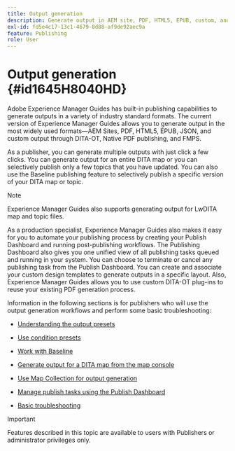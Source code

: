 ```yaml
---
title: Output generation
description: Generate output in AEM site, PDF, HTML5, EPUB, custom, and JSON through DITA-OT plug-ins, Native PDF publishing, and FMPS in AEM Guides.
exl-id: fd5e4c17-13c1-4679-8d88-af9de92aec9a
feature: Publishing
role: User
---
```

# Output generation {#id1645H8040HD}

Adobe Experience Manager Guides has built-in publishing capabilities to generate outputs in a variety of industry standard formats. The current version of Experience Manager Guides allows you to generate output in the most widely used formats—AEM Sites, PDF, HTML5, EPUB, JSON, and custom output through DITA-OT, Native PDF publishing, and FMPS.

As a publisher, you can generate multiple outputs with just click a few clicks. You can generate output for an entire DITA map or you can selectively publish only a few topics that you have updated. You can also use the Baseline publishing feature to selectively publish a specific version of your DITA map or topic.

>[!NOTE]
>
> Experience Manager Guides also supports generating output for LwDITA map and topic files.

As a production specialist, Experience Manager Guides  also makes it easy for you to automate your publishing process by creating your Publish Dashboard and running post-publishing workflows. The Publishing Dashboard also gives you one unified view of all publishing tasks queued and running in your system. You can choose to terminate or cancel any publishing task from the Publish Dashboard. You can create and associate your custom design templates to generate outputs in a specific layout. Also, Experience Manager Guides allows you to use custom DITA-OT plug-ins to reuse your existing PDF generation process.

Information in the following sections is for publishers who will use the output generation workflows and perform some basic troubleshooting:

-   [Understanding the output presets](generate-output-understand-presets.md#)

-   [Use condition presets](generate-output-use-condition-presets.md#)

-   [Work with Baseline](web-editor-baseline.md#)

-   [Generate output for a DITA map from the map console](generate-output-for-a-dita-map.md#)

-   [Use Map Collection for output generation](generate-output-use-map-collection-output-generation.md#)

-   [Manage publish tasks using the Publish Dashboard](generate-output-publish-dashboard.md#)

-   [Basic troubleshooting](generate-output-basic-troubleshooting.md#)


>[!IMPORTANT]
>
> Features described in this topic are available to users with Publishers or administrator privileges only.
